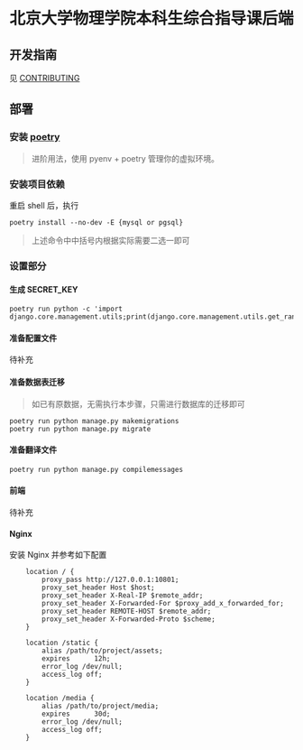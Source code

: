 # 北京大学物理学院本科生综合指导课后端

## 开发指南
见 [CONTRIBUTING](CONTRIBUTING.md)

## 部署

### 安装 [poetry](https://github.com/python-poetry/poetry)

> 进阶用法，使用 pyenv + poetry 管理你的虚拟环境。

### 安装项目依赖

重启 shell 后，执行

```shell
poetry install --no-dev -E {mysql or pgsql}
```
> 上述命令中中括号内根据实际需要二选一即可

### 设置部分

#### 生成 SECRET_KEY
```shell
poetry run python -c 'import django.core.management.utils;print(django.core.management.utils.get_random_secret_key())'
```

#### 准备配置文件

待补充

#### 准备数据表迁移
> 如已有原数据，无需执行本步骤，只需进行数据库的迁移即可
```shell
poetry run python manage.py makemigrations
poetry run python manage.py migrate
```

#### 准备翻译文件

```shell
poetry run python manage.py compilemessages
```

#### 前端

待补充

#### Nginx

安装 Nginx 并参考如下配置

```nginx
    location / {
        proxy_pass http://127.0.0.1:10801;
        proxy_set_header Host $host;
        proxy_set_header X-Real-IP $remote_addr;
        proxy_set_header X-Forwarded-For $proxy_add_x_forwarded_for;
        proxy_set_header REMOTE-HOST $remote_addr;
        proxy_set_header X-Forwarded-Proto $scheme;
    }
    
    location /static {
        alias /path/to/project/assets;
        expires      12h;
        error_log /dev/null;
        access_log off;
    }
    
    location /media {
        alias /path/to/project/media;
        expires      30d;
        error_log /dev/null;
        access_log off;
    }
```